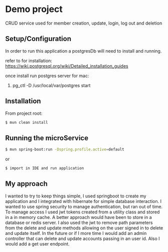 # Demo project

CRUD service used for member creation, update, login, log out and deletion

## Setup/Configuration

In order to run this application a postgresDb will need to install and running.

refer to for installation: https://wiki.postgresql.org/wiki/Detailed_installation_guides

once install run postgres server
for mac:

 1. pg_ctl -D /usr/local/var/postgres start
 



## Installation

From project root:

```bash
$ mvn clean install 
```


## Running the microService



```bash
$ mvn spring-boot:run -Dspring.profile.active=default

```
or 

```bash
$ import in IDE and run application
```


## My approach

I wanted to try to keep things simple, I used springboot to create my application
and I integrated with hibernate for simple database interaction. 
I wanted to use spring security to manage authentication, but ran out of time.
To manage access I used jwt tokens created from a utility class and stored in a in memory cache.
A better approach would have been to store in a database or redis server. I also used the jwt to remove path
parameters from the delete and update methods allowing on the user signed in to delete and update itself.
In the future or if I more time I would add an admin controller that can delete and update accounts passing in an user id.
Also I would add a get user endpoint.
